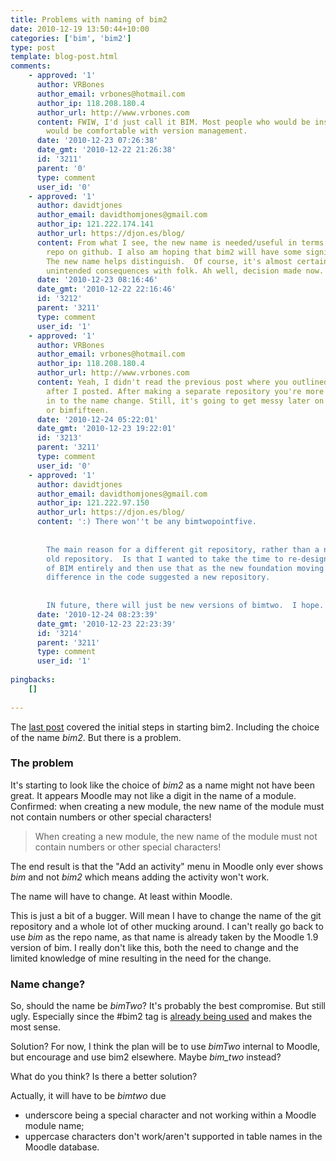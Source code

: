 ```yaml
---
title: Problems with naming of bim2
date: 2010-12-19 13:50:44+10:00
categories: ['bim', 'bim2']
type: post
template: blog-post.html
comments:
    - approved: '1'
      author: VRBones
      author_email: vrbones@hotmail.com
      author_ip: 118.208.180.4
      author_url: http://www.vrbones.com
      content: FWIW, I'd just call it BIM. Most people who would be installling the modules
        would be comfortable with version management.
      date: '2010-12-23 07:26:38'
      date_gmt: '2010-12-22 21:26:38'
      id: '3211'
      parent: '0'
      type: comment
      user_id: '0'
    - approved: '1'
      author: davidtjones
      author_email: davidthomjones@gmail.com
      author_ip: 121.222.174.141
      author_url: https://djon.es/blog/
      content: From what I see, the new name is needed/useful in terms of creating a new
        repo on github. I also am hoping that bim2 will have some significant new features.
        The new name helps distinguish.  Of course, it's almost certainly going to have
        unintended consequences with folk. Ah well, decision made now.
      date: '2010-12-23 08:16:46'
      date_gmt: '2010-12-22 22:16:46'
      id: '3212'
      parent: '3211'
      type: comment
      user_id: '1'
    - approved: '1'
      author: VRBones
      author_email: vrbones@hotmail.com
      author_ip: 118.208.180.4
      author_url: http://www.vrbones.com
      content: Yeah, I didn't read the previous post where you outlined the reasons until
        after I posted. After making a separate repository you're more or less locked
        in to the name change. Still, it's going to get messy later on with bimtwopointfive,
        or bimfifteen.
      date: '2010-12-24 05:22:01'
      date_gmt: '2010-12-23 19:22:01'
      id: '3213'
      parent: '3211'
      type: comment
      user_id: '0'
    - approved: '1'
      author: davidtjones
      author_email: davidthomjones@gmail.com
      author_ip: 121.222.97.150
      author_url: https://djon.es/blog/
      content: ':) There won''t be any bimtwopointfive.
    
    
        The main reason for a different git repository, rather than a new version in the
        old repository.  Is that I wanted to take the time to re-design the structure
        of BIM entirely and then use that as the new foundation moving forward.  The complete
        difference in the code suggested a new repository.
    
    
        IN future, there will just be new versions of bimtwo.  I hope. :)'
      date: '2010-12-24 08:23:39'
      date_gmt: '2010-12-23 22:23:39'
      id: '3214'
      parent: '3211'
      type: comment
      user_id: '1'
    
pingbacks:
    []
    
---
```

The [last post](/blog2/2010/12/19/first-coding-steps-for-bim2/) covered the initial steps in starting bim2. Including the choice of the name _bim2_. But there is a problem.

### The problem

It's starting to look like the choice of _bim2_ as a name might not have been great. It appears Moodle may not like a digit in the name of a module. Confirmed: when creating a new module, the new name of the module must not contain numbers or other special characters!

> When creating a new module, the new name of the module must not contain numbers or other special characters!

The end result is that the "Add an activity" menu in Moodle only ever shows _bim_ and not _bim2_ which means adding the activity won't work.

The name will have to change. At least within Moodle.

This is just a bit of a bugger. Will mean I have to change the name of the git repository and a whole lot of other mucking around. I can't really go back to use _bim_ as the repo name, as that name is already taken by the Moodle 1.9 version of bim. I really don't like this, both the need to change and the limited knowledge of mine resulting in the need for the change.

### Name change?

So, should the name be _bimTwo_? It's probably the best compromise. But still ugly. Especially since the #bim2 tag is [already being used](http://twitter.com/#!/moodleman/status/16317089866321921) and makes the most sense.

Solution? For now, I think the plan will be to use _bimTwo_ internal to Moodle, but encourage and use bim2 elsewhere. Maybe _bim\_two_ instead?

What do you think? Is there a better solution?

Actually, it will have to be _bimtwo_ due

- underscore being a special character and not working within a Moodle module name;
- uppercase characters don't work/aren't supported in table names in the Moodle database.